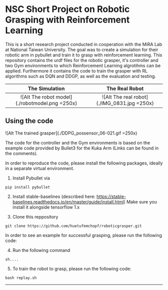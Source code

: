 # NSC Short Project on Robotic Grasping with Reinforcement Learning 

This is a short research project conducted in cooperation with the MiRA Lab at National Taiwan University. The goal was to create a simulation for their robotic arm in pybullet and train it to grasp with reinforcement learning. This repository contains the urdf files for the robotic grasper, it's controller and two Gym environments to which Reinforcement Learning algrotihms can be applied. Furthermore it contains the code to train the grasper with RL algorithms such as DQN and DDGP, as well as the evaluation and testing. 

The Simulation            |  The Real Robot
:-------------------------:|:-------------------------:
![Alt The robot model](./robotmodel.png =250x)  |  ![Alt The real robot](./IMG_0831.jpg =250x)


## Using the code

![Alt The trained grasper](./DDPG_possensor_06-021.gif =250x)

The code for the controller and the Gym environments is based on the example code provided by Bullet3 for the Kuka Arm (Links can be found in the comments). 

In order to reproduce the code, please install the following packages, ideally in a separate virtual environment. 

1. Install Pybullet via 

```
pip install pybullet

```

2. Install stable-baselines (described here: https://stable-baselines.readthedocs.io/en/master/guide/install.html) Make sure you install it alongside tensorflow 1.x


3. Clone this reppository

```
git clone https://github.com/huetufemchopf/roboticgrasper.git
```

In order to see an example for successful grasping, please run the following code:

4. Run the following command 

```
sh....
```

5. To train the robot to grasp, please run the following code:

```
bash replay.sh
```

---


